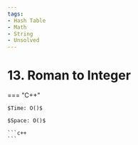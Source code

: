 ```yaml
---
tags:
- Hash Table
- Math
- String
- Unsolved
---
```



# 13. Roman to Integer

=== "C++"

    $Time: O()$

    $Space: O()$

    ```c++
    ```
